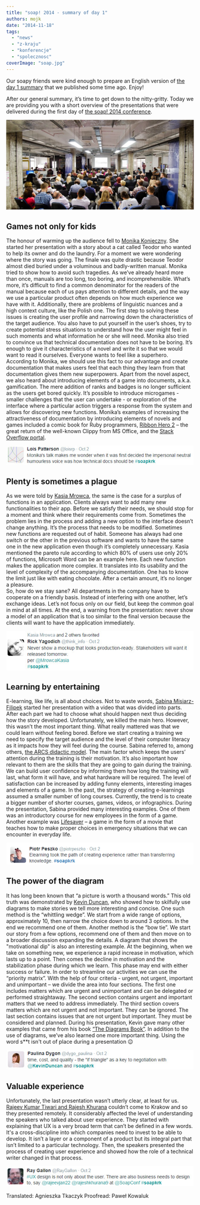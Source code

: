 ```yaml
---
title: "soap! 2014 - summary of day 1"
authors: mojk
date: "2014-11-18"
tags:
  - "news"
  - "z-kraju"
  - "konferencje"
  - "spolecznosc"
coverImage: "soap.jpg"
---
```


Our soapy friends were kind enough to prepare an English version of
[the day 1 summary](http://techwriter.pl/soap-2014-relacja-z-pierwszego-dnia/)
that we published some time ago. Enjoy!

<!--truncate-->

After our general summary, it’s time to get down to the nitty-gritty. Today we
are providing you with a short overview of the presentations that were delivered
during the first day of [the soap! 2014 conference](http://soapconf.com/).

[![soap! 2014 audience](images/DSC6686-1024x489.jpg)](http://techwriter.pl/wp-content/uploads/2014/10/DSC6686.jpg)

## Games not only for kids

The honour of warming up the audience fell to
[Monika Konieczny](http://soapconf.com/speakers/). She started her presentation
with a story about a cat called Teodor who wanted to help its owner and do the
laundry. For a moment we were wondering where the story was going. The finale
was quite drastic because Teodor almost died buried under a voluminous and
badly-written manual. Monika tried to show how to avoid such tragedies. As we’ve
already heard more than once, manuals are too long, too boring, and
incomprehensible. What’s more, it’s difficult to find a common denominator for
the readers of the manual because each of us pays attention to different
details, and the way we use a particular product often depends on how much
experience we have with it. Additionally, there are problems of linguistic
nuances and a high context culture, like the Polish one. The first step to
solving these issues is creating the user profile and narrowing down the
characteristics of the target audience. You also have to put yourself in the
user’s shoes, try to create potential stress situations to understand how the
user might feel in such moments and what information he or she will need. Monika
also tried to convince us that technical documentation does not have to be
boring. It’s enough to give it characteristics of a novel and write it so that
we would want to read it ourselves. Everyone wants to feel like a superhero.
According to Monika, we should use this fact to our advantage and create
documentation that makes users feel that each thing they learn from that
documentation gives them new superpowers. Apart from the novel aspect, we also
heard about introducing elements of a game into documents, a.k.a. gamification.
The mere addition of ranks and badges is no longer sufficient as the users get
bored quickly. It’s possible to introduce microgames - smaller challenges that
the user can undertake - or exploration of the interface where a particular
action triggers a response from the system and allows for discovering new
functions. Monika’s examples of increasing the attractiveness of documentation
by introducing elements of novels and games included a comic book for Ruby
programmers, [Ribbon Hero 2](http://www.ribbonhero.com/) – the great return of
the well-known Clippy from MS Office, and the
[Stack Overflow portal](http://stackoverflow.com/).

[![SoapMonikaKonieczny](images/SoapMonikaKonieczny.jpg)](http://techwriter.pl/wp-content/uploads/2014/10/SoapMonikaKonieczny.jpg)

## Plenty is sometimes a plague

As we were told by [Kasia Mrowca](http://soapconf.com/speakers/), the same is
the case for a surplus of functions in an application. Clients always want to
add many new functionalities to their app. Before we satisfy their needs, we
should stop for a moment and think where their requirements come from. Sometimes
the problem lies in the process and adding a new option to the interface doesn’t
change anything. It’s the process that needs to be modified. Sometimes new
functions are requested out of habit. Someone has always had one switch or the
other in the previous software and wants to have the same one in the new
application even though it’s completely unnecessary. Kasia mentioned the pareto
rule according to which 80% of users use only 20% of functions, Microsoft Word
can be an example here. Each new function makes the application more complex. It
translates into its usability and the level of complexity of the accompanying
documentation. One has to know the limit just like with eating chocolate. After
a certain amount, it’s no longer a pleasure.  
So, how do we stay sane? All departments in the company have to cooperate on a
friendly basis. Instead of interfering with one another, let’s exchange ideas.
Let’s not focus only on our field, but keep the common goal in mind at all
times. At the end, a warning from the presentation: never show a model of an
application that is too similar to the final version because the clients will
want to have the application immediately.

[![SoapKasiaMrowca](images/SoapKasiaMrowca.jpg)](http://techwriter.pl/wp-content/uploads/2014/10/SoapKasiaMrowca.jpg)

## Learning by entertaining

E-learning, like life, is all about choices. Not to waste words,
[Sabina Misiarz-Filipek](http://soapconf.com/speakers/) started her presentation
with a video that was divided into parts. After each part we had to choose what
should happen next thus deciding how the story developed. Unfortunately, we
killed the main hero. However, this wasn’t the most important thing. What really
mattered was that we could learn without feeling bored. Before we start creating
a training we need to specify the target audience and the level of their
computer literacy as it impacts how they will feel during the course. Sabina
referred to, among others,
[the ARCS didactic model](http://www.learning-theories.com/kellers-arcs-model-of-motivational-design.html).
The main factor which keeps the users’ attention during the training is their
motivation. It’s also important how relevant to them are the skills that they
are going to gain during the training. We can build user confidence by informing
them how long the training will last, what form it will have, and what hardware
will be required. The level of satisfaction can be increased by adding funny
elements, interesting images and elements of a game. In the past, the strategy
of creating e-learnings assumed a smaller number of long courses. Currently, the
trend is to create a bigger number of shorter courses, games, videos, or
infographics. During the presentation, Sabina provided many interesting
examples. One of them was an introductory course for new employees in the form
of a game. Another example was [Lifesaver](https://life-saver.org.uk) – a game
in the form of a movie that teaches how to make proper choices in emergency
situations that we can encounter in everyday life.

[![SoapSabinaMisiarzFilipek](images/SoapSabinaMisiarzFilipek.png)](http://techwriter.pl/wp-content/uploads/2014/10/SoapSabinaMisiarzFilipek.png)

## The power of the diagram

It has long been known that “a picture is worth a thousand words.” This old
truth was demonstrated by [Kevin Duncan](http://soapconf.com/speakers/), who
showed how to skilfully use diagrams to make stories we tell more interesting
and concise. One such method is the “whittling wedge”. We start from a wide
range of options, approximately 10, then narrow the choice down to around 3
options. In the end we recommend one of them. Another method is the “bow tie”.
We start our story from a few options, recommend one of them and then move on to
a broader discussion expanding the details. A diagram that shows the
"motivational dip" is also an interesting example. At the beginning, when we
take on something new, we experience a rapid increase in motivation, which lasts
up to a point. Then comes the decline in motivation and the stabilization phase
during which we learn. This phase may end with either success or failure. In
order to streamline our activities we can use the “priority matrix”. With the
help of four criteria - urgent, not urgent, important and unimportant – we
divide the area into four sections. The first one includes matters which are
urgent and unimportant and can be delegated or performed straightaway. The
second section contains urgent and important matters that we need to address
immediately. The third section covers matters which are not urgent and not
important. They can be ignored. The last section contains issues that are not
urgent but important. They must be considered and planned. During his
presentation, Kevin gave many other examples that came from his book
[“The Diagrams Book”](http://www.thediagramsbook.com). In addition to the use of
diagrams, we’ve also learned one more important thing. Using the word s\*\*t
isn't out of place during a presentation 😉

[![SoapKevinDuncan](images/SoapKevinDuncan.jpg)](http://techwriter.pl/wp-content/uploads/2014/10/SoapKevinDuncan.jpg)

## Valuable experience

Unfortunately, the last presentation wasn’t utterly clear, at least for us.
[Rajeev Kumar Tiwari and Rajesh Khurana](http://soapconf.com/speakers/) couldn’t
come to Krakow and so they presented remotely. It considerably affected the
level of understanding the speakers who talked about user experience. They
started with explaining that UX is a very broad term that can’t be defined in a
few words. It's a cross-discipline into which companies need to invest to be
able to develop. It isn’t a layer or a component of a product but its integral
part that isn’t limited to a particular technology. Then, the speakers presented
the process of creating user experience and showed how the role of a technical
writer changed in that process.

[![SoapRajeevRajesh](images/SoapRajeevRajesh.jpg)](http://techwriter.pl/wp-content/uploads/2014/10/SoapRajeevRajesh.jpg)

Translated: Agnieszka Tkaczyk Proofread: Paweł Kowaluk
